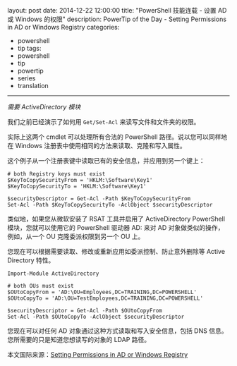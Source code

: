 layout: post
date: 2014-12-22 12:00:00
title: "PowerShell 技能连载 - 设置 AD 或 Windows 的权限"
description: PowerTip of the Day - Setting Permissions in AD or Windows Registry
categories:
- powershell
- tip
tags:
- powershell
- tip
- powertip
- series
- translation
---
_需要 ActiveDirectory 模块_

我们之前已经演示了如何用 `Get/Set-Acl` 来读写文件和文件夹的权限。

实际上这两个 cmdlet 可以处理所有合法的 PowerShell 路径。说以您可以同样地在 Windows 注册表中使用相同的方法来读取、克隆和写入属性。

这个例子从一个注册表键中读取已有的安全信息，并应用到另一个键上：

    # both Registry keys must exist
    $KeyToCopySecurityFrom = 'HKLM:\Software\Key1'
    $KeyToCopySecurityTo = 'HKLM:\Software\Key1'
    
    $securityDescriptor = Get-Acl -Path $KeyToCopySecurityFrom
    Set-Acl -Path $KeyToCopySecurityTo -AclObject $securityDescriptor  

类似地，如果您从微软安装了 RSAT 工具并启用了 ActiveDirectory PowerShell 模块，您就可以使用它的 PowerShell 驱动器 AD: 来对 AD 对象做类似的操作，例如，从一个 OU 克隆委派权限到另一个 OU 上。

您现在可以根据需要读取、修改或重新应用如委派控制、防止意外删除等 Active Directory 特性。

    Import-Module ActiveDirectory
    
    # both OUs must exist
    $OUtoCopyFrom = 'AD:\OU=Employees,DC=TRAINING,DC=POWERSHELL'
    $OUtoCopyTo = 'AD:\OU=TestEmployees,DC=TRAINING,DC=POWERSHELL'
    
    $securityDescriptor = Get-Acl -Path $OUtoCopyFrom
    Set-Acl -Path $OUtoCopyTo -AclObject $securityDescriptor  

您现在可以对任何 AD 对象通过这种方式读取和写入安全信息，包括 DNS 信息。您所需要的只是知道您想读写的对象的 LDAP 路径。

<!--more-->
本文国际来源：[Setting Permissions in AD or Windows Registry](http://community.idera.com/powershell/powertips/b/tips/posts/setting-permissions-in-ad-or-windows-registry)
